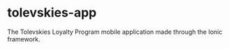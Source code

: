 # tolevskies-app
The Tolevskies Loyalty Program mobile application made through the Ionic framework.
